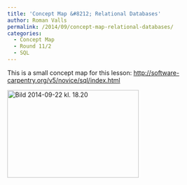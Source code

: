 ```yaml
---
title: 'Concept Map &#8212; Relational Databases'
author: Roman Valls
permalink: /2014/09/concept-map-relational-databases/
categories:
  - Concept Map
  - Round 11/2
  - SQL
---
```

This is a small concept map for this lesson: http://software-carpentry.org/v5/novice/sql/index.html

[<img class="alignnone size-medium wp-image-8908" alt="Bild 2014-09-22 kl. 18.20" src="http://teaching.software-carpentry.org/wp-content/uploads/2014/09/Bild-2014-09-22-kl.-18.20-300x200.jpg" width="300" height="200" />][1]

 [1]: http://teaching.software-carpentry.org/wp-content/uploads/2014/09/Bild-2014-09-22-kl.-18.20.jpg
